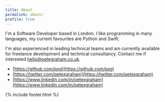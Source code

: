 ```yaml
---
title: About
permalink: about/
profile: true
---
```


I'm a Software Developer based in London.
I like programming in many languages, my current favourites are Python and Swift.

I'm also experienced in leading technical teams and am currently available for freelance development and technical consultancy. Contact me if interested [hello@petegraham.co.uk](mailto:hello@petegraham.co.uk).

 - [https://github.com/pxg](https://github.com/pxg)
 - [https://twitter.com/petexgraham](https://twitter.com/petexgraham)
 - [https://www.linkedin.com/in/petexgraham](https://www.linkedin.com/in/petexgraham)

{% include footer.html %}
